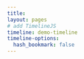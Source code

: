 ```yaml
---
title:
layout: pages
# add TimelineJS
timeline: demo-timeline
timeline-options:
  hash_bookmark: false
---
```

